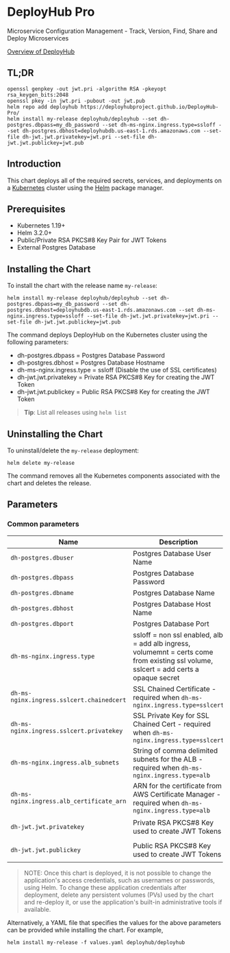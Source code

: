# DeployHub Pro

Microservice Configuration Management - Track, Version, Find, Share and Deploy Microservices

[Overview of DeployHub](https://www.deployhub.com)

## TL;DR

```console
openssl genpkey -out jwt.pri -algorithm RSA -pkeyopt rsa_keygen_bits:2048
openssl pkey -in jwt.pri -pubout -out jwt.pub
helm repo add deployhub https://deployhubproject.github.io/DeployHub-Pro/
helm install my-release deployhub/deployhub --set dh-postgres.dbpass=my_db_password --set dh-ms-nginx.ingress.type=ssloff --set dh-postgres.dbhost=deployhubdb.us-east-1.rds.amazonaws.com --set-file dh-jwt.jwt.privatekey=jwt.pri --set-file dh-jwt.jwt.publickey=jwt.pub
```

## Introduction

This chart deploys all of the required secrets, services, and deployments on a [Kubernetes](https://kubernetes.io) cluster using the [Helm](https://helm.sh) package manager.

## Prerequisites

- Kubernetes 1.19+
- Helm 3.2.0+
- Public/Private RSA PKCS#8 Key Pair for JWT Tokens
- External Postgres Database

## Installing the Chart

To install the chart with the release name `my-release`:

```console
helm install my-release deployhub/deployhub --set dh-postgres.dbpass=my_db_password --set dh-postgres.dbhost=deployhubdb.us-east-1.rds.amazonaws.com --set dh-ms-nginx.ingress.type=ssloff --set-file dh-jwt.jwt.privatekey=jwt.pri --set-file dh-jwt.jwt.publickey=jwt.pub
```

The command deploys DeployHub on the Kubernetes cluster using the following parameters:
- dh-postgres.dbpass = Postgres Database Password
- dh-postgres.dbhost = Postgres Database Hostname
- dh-ms-nginx.ingress.type = ssloff (Disable the use of SSL certificates)
- dh-jwt.jwt.privatekey = Private RSA PKCS#8 Key for creating the JWT Token
- dh-jwt.jwt.publickey = Public RSA PKCS#8 Key for creating the JWT Token

> **Tip**: List all releases using `helm list`

## Uninstalling the Chart

To uninstall/delete the `my-release` deployment:

```console
helm delete my-release
```

The command removes all the Kubernetes components associated with the chart and deletes the release.

## Parameters

### Common parameters

| Name                     | Description                                                                                  | Value           |
| ------------------------ | -------------------------------------------------------------------------------------------- | --------------- |
| `dh-postgres.dbuser`     | Postgres Database User Name                                                                  | `postgres`      |
| `dh-postgres.dbpass`     | Postgres Database Password                                                                   | `postgres`      |
| `dh-postgres.dbname`     | Postgres Database Name                                                                       | `postgres`      |
| `dh-postgres.dbhost`     | Postgres Database Host Name                                                                  | `localhost`     |
| `dh-postgres.dbport`     | Postgres Database Port                                                                       | `5432`          |
| `dh-ms-nginx.ingress.type` | ssloff = non ssl enabled, alb = add alb ingress, volumemnt = certs come from existing ssl volume, sslcert = add certs a opaque secret | `sslcert, alb, volumemnt, ssloff`  |
| `dh-ms-nginx.ingress.sslcert.chainedcert`    | SSL Chained Certificate - required when `dh-ms-nginx.ingress.type=sslcert`                     | `SSL Chained Certificate - decoded` |
| `dh-ms-nginx.ingress.sslcert.privatekey`    | SSL Private Key for SSL Chained Cert - required when `dh-ms-nginx.ingress.type=sslcert`         | `SSL Private Key - decoded`         |
| `dh-ms-nginx.ingress.alb_subnets`    | String of comma delimited subnets for the ALB - required when  `dh-ms-nginx.ingress.type=alb`  |   |
| `dh-ms-nginx.ingress.alb_certificate_arn`    | ARN for the certificate from AWS Certificate Manager - required when  `dh-ms-nginx.ingress.type=alb` |  |
| `dh-jwt.jwt.privatekey` | Private RSA PKCS#8 Key used to create JWT Tokens                                            | `Private RSA PKCS#8 Key - decoded` |
| `dh-jwt.jwt.publickey`  | Public RSA PKCS#8 Key used to create JWT Tokens                                             | `Public RSA PKCS#8 Key - decoded`  |

> NOTE: Once this chart is deployed, it is not possible to change the application's access credentials, such as usernames or passwords, using Helm. To change these application credentials after deployment, delete any persistent volumes (PVs) used by the chart and re-deploy it, or use the application's built-in administrative tools if available.

Alternatively, a YAML file that specifies the values for the above parameters can be provided while installing the chart. For example,

```console
helm install my-release -f values.yaml deployhub/deployhub
```
